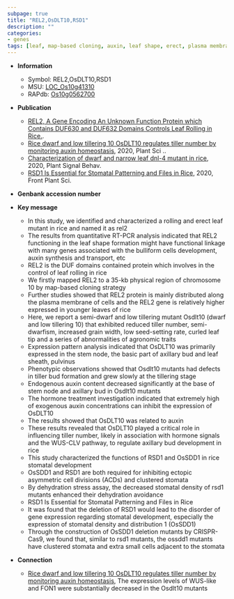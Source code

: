 ```yaml
---
subpage: true
title: "REL2,OsDLT10,RSD1"
description: ""
categories:
- genes
tags: [leaf, map-based cloning, auxin, leaf shape, erect, plasma membrane, leaf rolling, tillering, stem, development, grain, tiller, tiller number, grain width, node, cell division, stress, stomatal, stomata, stomatal development]
---
```


* **Information**  
    + Symbol: REL2,OsDLT10,RSD1  
    + MSU: [LOC_Os10g41310](http://rice.plantbiology.msu.edu/cgi-bin/ORF_infopage.cgi?orf=LOC_Os10g41310)  
    + RAPdb: [Os10g0562700](http://rapdb.dna.affrc.go.jp/viewer/gbrowse_details/irgsp1?name=Os10g0562700)  

* **Publication**  
    + [REL2, A Gene Encoding An Unknown Function Protein which Contains DUF630 and DUF632 Domains Controls Leaf Rolling in Rice.](N+Y).
    + [Rice dwarf and low tillering 10 OsDLT10 regulates tiller number by monitoring auxin homeostasis](http://www.ncbi.nlm.nih.gov/pubmed?term=Rice+dwarf+and+low+tillering+10+OsDLT10+regulates+tiller+number+by+monitoring+auxin+homeostasis%5BTitle%5D), 2020, Plant Sci ..
    + [Characterization of dwarf and narrow leaf  dnl-4 mutant in rice](http://www.ncbi.nlm.nih.gov/pubmed?term=Characterization+of+dwarf+and+narrow+leaf++dnl-4+mutant+in+rice%5BTitle%5D), 2020, Plant Signal Behav.
    + [RSD1 Is Essential for Stomatal Patterning and Files in Rice](http://www.ncbi.nlm.nih.gov/pubmed?term=RSD1+Is+Essential+for+Stomatal+Patterning+and+Files+in+Rice%5BTitle%5D), 2020, Front Plant Sci.

* **Genbank accession number**  

* **Key message**  
    + In this study, we identified and characterized a rolling and erect leaf mutant in rice and named it as rel2
    + The results from quantitative RT-PCR analysis indicated that REL2 functioning in the leaf shape formation might have functional linkage with many genes associated with the bulliform cells development, auxin synthesis and transport, etc
    + REL2 is the DUF domains contained protein which involves in the control of leaf rolling in rice
    + We firstly mapped REL2 to a 35-kb physical region of chromosome 10 by map-based cloning strategy
    + Further studies showed that REL2 protein is mainly distributed along the plasma membrane of cells and the REL2 gene is relatively higher expressed in younger leaves of rice
    + Here, we report a semi-dwarf and low tillering mutant Osdlt10 (dwarf and low tillering 10) that exhibited reduced tiller number, semi-dwarfism, increased grain width, low seed-setting rate, curled leaf tip and a series of abnormalities of agronomic traits
    + Expression pattern analysis indicated that OsDLT10 was primarily expressed in the stem node, the basic part of axillary bud and leaf sheath, pulvinus
    + Phenotypic observations showed that Osdlt10 mutants had defects in tiller bud formation and grew slowly at the tillering stage
    + Endogenous auxin content decreased significantly at the base of stem node and axillary bud in Osdlt10 mutants
    + The hormone treatment investigation indicated that extremely high of exogenous auxin concentrations can inhibit the expression of OsDLT10
    + The results showed that OsDLT10 was related to auxin
    + These results revealed that OsDLT10 played a critical role in influencing tiller number, likely in association with hormone signals and the WUS-CLV pathway, to regulate axillary bud development in rice
    + This study characterized the functions of RSD1 and OsSDD1 in rice stomatal development
    + OsSDD1 and RSD1 are both required for inhibiting ectopic asymmetric cell divisions (ACDs) and clustered stomata
    + By dehydration stress assay, the decreased stomatal density of rsd1 mutants enhanced their dehydration avoidance
    + RSD1 Is Essential for Stomatal Patterning and Files in Rice
    + It was found that the deletion of RSD1 would lead to the disorder of gene expression regarding stomatal development, especially the expression of stomatal density and distribution 1 (OsSDD1)
    + Through the construction of OsSDD1 deletion mutants by CRISPR-Cas9, we found that, similar to rsd1 mutants, the ossdd1 mutants have clustered stomata and extra small cells adjacent to the stomata

* **Connection**  
    + [Rice dwarf and low tillering 10 OsDLT10 regulates tiller number by monitoring auxin homeostasis](http://www.ncbi.nlm.nih.gov/pubmed?term=Rice+dwarf+and+low+tillering+10+OsDLT10+regulates+tiller+number+by+monitoring+auxin+homeostasis%5BTitle%5D),  The expression levels of WUS-like and FON1 were substantially decreased in the Osdlt10 mutants



